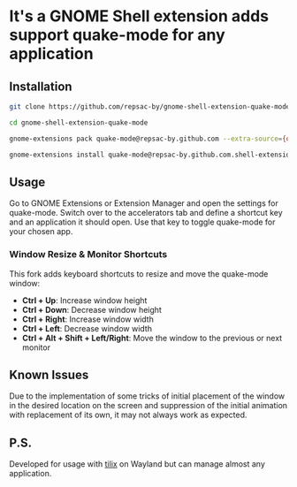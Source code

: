 # It's a GNOME Shell extension adds support quake-mode for any application

## Installation

```bash
git clone https://github.com/repsac-by/gnome-shell-extension-quake-mode.git

cd gnome-shell-extension-quake-mode

gnome-extensions pack quake-mode@repsac-by.github.com --extra-source={quakemodeapp,indicator,util}.js

gnome-extensions install quake-mode@repsac-by.github.com.shell-extension.zip
```

## Usage

Go to GNOME Extensions or Extension Manager and open the settings for quake-mode. Switch over to the accelerators tab and define a shortcut key and an application it should open. Use that key to toggle quake-mode for your chosen app.

### Window Resize & Monitor Shortcuts

This fork adds keyboard shortcuts to resize and move the quake-mode window:

- **Ctrl + Up**: Increase window height  
- **Ctrl + Down**: Decrease window height  
- **Ctrl + Right**: Increase window width  
- **Ctrl + Left**: Decrease window width  
- **Ctrl + Alt + Shift + Left/Right**: Move the window to the previous or next monitor

## Known Issues

Due to the implementation of some tricks of initial placement of the window in the desired location on the screen and suppression of the initial animation with replacement of its own, it may not always work as expected.

## P.S.

Developed for usage with [tilix](https://github.com/gnunn1/tilix) on Wayland but can manage almost any application.
